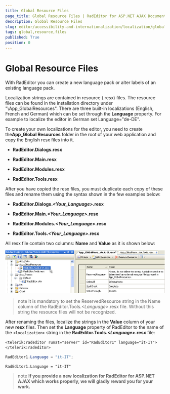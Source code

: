 ```yaml
---
title: Global Resource Files
page_title: Global Resource Files | RadEditor for ASP.NET AJAX Documentation
description: Global Resource Files
slug: editor/accessibility-and-internationalization/localization/global-resource-files
tags: global,resource,files
published: True
position: 0
---
```


# Global Resource Files

With RadEditor you can create a new language pack or alter labels of an existing language pack.

Localization strings are contained in resource (.resx) files. The resource files can be found in the installation directory under "\App_GlobalResources". There are three built-in localizations (English, French and German) which can be set through the **Language** property. For example to localize the editor in German set Language="de-DE".

To create your own localizations for the editor, you need to create the**App_Global Resources** folder in the root of your web application and copy the English resx files into it.

* **RadEditor.Dialogs.resx**

* **RadEditor.Main.resx**

* **RadEditor.Modules.resx**

* **RadEditor.Tools.resx**

After you have copied the resx files, you must duplicate each copy of these files and rename them using the syntax shown in the few examples below:

* **RadEditor.Dialogs._&lt;Your_Language&gt;_.resx**

* **RadEditor.Main._&lt;Your_Language&gt;_.resx**

* **RadEditor.Modules._&lt;Your_Language&gt;_.resx**

* **RadEditor.Tools._&lt;Your_Language&gt;_.resx**

All resx file contain two columns: **Name** and **Value** as it is shown below:

![](images/editor-localization.png)

>note It is mandatory to set the ReservedResource string in the Name column of the RadEditor.Tools._&lt;Language&gt;_.resx file. Without this string the resource files will not be recognized.

After renaming the files, localize the strings in the **Value** column of your new **resx** files. Then set the **Language** property of RadEditor to the name of the `<localization>` string in the **RadEditor.Tools._&lt;Language&gt;_.resx** file:

````ASP.NET
<telerik:radeditor runat="server" id="RadEditor1" language="it-IT"></telerik:radeditor>
````

````C#
RadEditor1.Language = "it-IT";
````
````VB
RadEditor1.Language = "it-IT"
````



>note **If you provide a new localization for RadEditor for ASP.NET AJAX which works properly, we will gladly reward you for your work.** 

